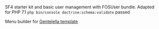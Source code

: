 SF4 starter kit and basic user management with FOSUser bundle.
Adapted for PHP 7.1
```php bin/console doctrine:schema:validate``` passed

Menu builder for [Gentelella template](https://github.com/puikinsh/gentelella) 